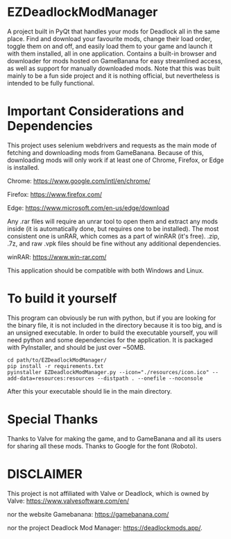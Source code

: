 # EZDeadlockModManager

A project built in PyQt that handles your mods for Deadlock all in the same place. Find and download your favourite mods, change their load order, toggle them on and off, and easily load them to your game and launch it with them installed, all in one application. Contains a built-in browser and downloader for mods hosted on GameBanana for easy streamlined access, as well as support for manually downloaded mods. Note that this was built mainly to be a fun side project and it is nothing official, but nevertheless is intended to be fully functional.

# Important Considerations and Dependencies

This project uses selenium webdrivers and requests as the main mode of fetching and downloading mods from GameBanana. Because of this, downloading mods will only work if at least one of Chrome, Firefox, or Edge is installed.

Chrome: https://www.google.com/intl/en/chrome/

Firefox: https://www.firefox.com/

Edge: https://www.microsoft.com/en-us/edge/download

Any .rar files will require an unrar tool to open them and extract any mods inside (it is automatically done, but requires one to be installed). The most consistent one is unRAR,
which comes as a part of winRAR (it's free). .zip, .7z, and raw .vpk files should be fine without any additional dependencies.

winRAR: https://www.win-rar.com/

This application should be compatible with both Windows and Linux.

# To build it yourself

This program can obviously be run with python, but if you are looking for the binary file, it is not included in the directory because it is too big, and is an unsigned executable. In order to build the executable yourself, you will need python and some dependencies for the application. It is packaged with PyInstaller, and should be just over ~50MB.
```
cd path/to/EZDeadlockModManager/
pip install -r requirements.txt
pyinstaller EZDeadlockModManager.py --icon="./resources/icon.ico" --add-data=resources:resources --distpath . --onefile --noconsole 
```
After this your executable should lie in the main directory.

# Special Thanks

Thanks to Valve for making the game, and to GameBanana and all its users for sharing all these mods. Thanks to Google for the font (Roboto).

# DISCLAIMER
This project is not affiliated with Valve or Deadlock, which is owned by Valve: https://www.valvesoftware.com/en/

nor the website Gamebanana: https://gamebanana.com/

nor the project Deadlock Mod Manager: https://deadlockmods.app/.